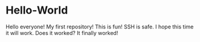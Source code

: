 # Hello-World
Hello everyone!
My first repository!
This is fun!
SSH is safe.
I hope this time it will work.
Does it worked?
It finally worked!

